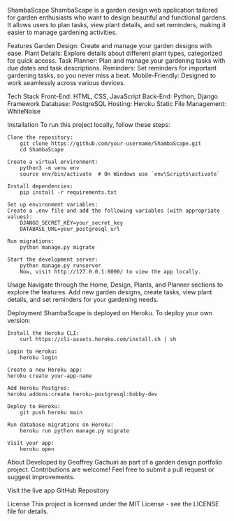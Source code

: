 ShambaScape
ShambaScape is a garden design web application tailored for garden enthusiasts who want to design beautiful and functional gardens. It allows users to plan tasks, view plant details, and set reminders, making it easier to manage gardening activities.

Features
Garden Design: Create and manage your garden designs with ease.
Plant Details: Explore details about different plant types, categorized for quick access.
Task Planner: Plan and manage your gardening tasks with due dates and task descriptions.
Reminders: Set reminders for important gardening tasks, so you never miss a beat.
Mobile-Friendly: Designed to work seamlessly across various devices.

Tech Stack
Front-End: HTML, CSS, JavaScript
Back-End: Python, Django Framework
Database: PostgreSQL
Hosting: Heroku
Static File Management: WhiteNoise

Installation
To run this project locally, follow these steps:

    Clone the repository:
        git clone https://github.com/your-username/ShambaScape.git
        cd ShambaScape

    Create a virtual environment:
        python3 -m venv env
        source env/bin/activate  # On Windows use `env\Scripts\activate`

    Install dependencies:
        pip install -r requirements.txt

    Set up environment variables:
    Create a .env file and add the following variables (with appropriate values):
        DJANGO_SECRET_KEY=your_secret_key
        DATABASE_URL=your_postgresql_url

    Run migrations:
        python manage.py migrate

    Start the development server:
        python manage.py runserver
        Now, visit http://127.0.0.1:8000/ to view the app locally.

Usage
Navigate through the Home, Design, Plants, and Planner sections to explore the features.
Add new garden designs, create tasks, view plant details, and set reminders for your gardening needs.

Deployment
ShambaScape is deployed on Heroku. To deploy your own version:

    Install the Heroku CLI:
        curl https://cli-assets.heroku.com/install.sh | sh
    
    Login to Heroku:
        heroku login

    Create a new Heroku app:
    heroku create your-app-name
    
    Add Heroku Postgres:
    heroku addons:create heroku-postgresql:hobby-dev
    
    Deploy to Heroku:
        git push heroku main

    Run database migrations on Heroku:
        heroku run python manage.py migrate
    
    Visit your app:
        heroku open

About
Developed by Geoffrey Gachuiri as part of a garden design portfolio project. Contributions are welcome! Feel free to submit a pull request or suggest improvements.

Visit the live app
GitHub Repository

License
This project is licensed under the MIT License - see the LICENSE file for details.